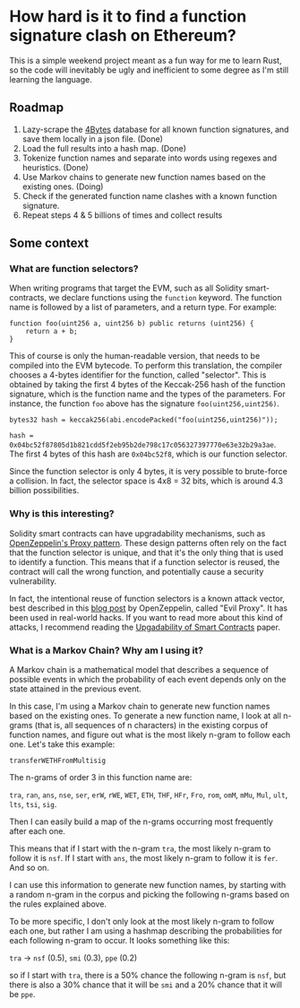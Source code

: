 # How hard is it to find a function signature clash on Ethereum?

This is a simple weekend project meant as a fun way for me to learn Rust, so the code will inevitably be ugly and inefficient to some degree as I'm still learning the language.

## Roadmap

1. Lazy-scrape the [4Bytes](https://www.4byte.directory/) database for all known function signatures, and save them locally in a json file. (Done)
2. Load the full results into a hash map. (Done)
3. Tokenize function names and separate into words using regexes and heuristics. (Done)
4. Use Markov chains to generate new function names based on the existing ones. (Doing)
5. Check if the generated function name clashes with a known function signature.
6. Repeat steps 4 & 5 billions of times and collect results

## Some context

### What are function selectors?

When writing programs that target the EVM, such as all Solidity smart-contracts, we declare functions using the `function` keyword. The function name is followed by a list of parameters, and a return type. For example:

```solidity
function foo(uint256 a, uint256 b) public returns (uint256) {
    return a + b;
}
```

This of course is only the human-readable version, that needs to be compiled into the EVM bytecode. To perform this translation, the compiler chooses a 4-bytes identifier for the function, called "selector". This is obtained by taking the first 4 bytes of the Keccak-256 hash of the function signature, which is the function name and the types of the parameters.
For instance, the function `foo` above has the signature `foo(uint256,uint256)`.

```solidity
bytes32 hash = keccak256(abi.encodePacked("foo(uint256,uint256)"));
```

`hash = 0x04bc52f87805d1b821cdd5f2eb95b2de798c17c056327397770e63e32b29a3ae`. The first 4 bytes of this hash are `0x04bc52f8`, which is our function selector.

Since the function selector is only 4 bytes, it is very possible to brute-force a collision. In fact, the selector space is 4x8 = 32 bits, which is around 4.3 billion possibilities.

### Why is this interesting?

Solidity smart contracts can have upgradability mechanisms, such as [OpenZeppelin's Proxy pattern](https://docs.openzeppelin.com/upgrades-plugins/1.x/proxies). These design patterns often rely on the fact that the function selector is unique, and that it's the only thing that is used to identify a function. This means that if a function selector is reused, the contract will call the wrong function, and potentially cause a security vulnerability.

In fact, the intentional reuse of function selectors is a known attack vector, best described in this [blog post](https://forum.openzeppelin.com/t/beware-of-the-proxy-learn-how-to-exploit-function-clashing/1070) by OpenZeppelin, called "Evil Proxy". It has been used in real-world hacks. If you want to read more about this kind of attacks, I recommend reading the [Upgadability of Smart Contracts](https://arxiv.org/pdf/2206.00716.pdf) paper.

### What is a Markov Chain? Why am I using it?

A Markov chain is a mathematical model that describes a sequence of possible events in which the probability of each event depends only on the state attained in the previous event.

In this case, I'm using a Markov chain to generate new function names based on the existing ones. To generate a new function name, I look at all n-grams (that is, all sequences of n characters) in the existing corpus of function names, and figure out what is the most likely n-gram to follow each one. Let's take this example:

`transferWETHFromMultisig`

The n-grams of order 3 in this function name are:

`tra`, `ran`, `ans`, `nse`, `ser`, `erW`, `rWE`, `WET`, `ETH`, `THF`, `HFr`, `Fro`, `rom`, `omM`, `mMu`, `Mul`, `ult`, `lts`, `tsi`, `sig`.

Then I can easily build a map of the n-grams occurring most frequently after each one.

This means that if I start with the n-gram `tra`, the most likely n-gram to follow it is `nsf`. If I start with `ans`, the most likely n-gram to follow it is `fer`. And so on.

I can use this information to generate new function names, by starting with a random n-gram in the corpus and picking the following n-grams based on the rules explained above.

To be more specific, I don't only look at the most likely n-gram to follow each one, but rather I am using a hashmap describing the probabilities for each following n-gram to occur. It looks something like this:

`tra` -> `nsf` (0.5), `smi` (0.3), `ppe` (0.2)

so if I start with `tra`, there is a 50% chance the following n-gram is `nsf`, but there is also a 30% chance that it will be `smi` and a 20% chance that it will be `ppe`.
